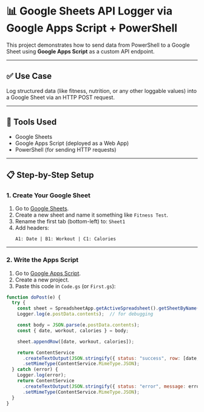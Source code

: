 # 📊 Google Sheets API Logger via Google Apps Script + PowerShell

This project demonstrates how to send data from PowerShell to a Google Sheet using **Google Apps Script** as a custom API endpoint.

---

## ✅ Use Case

Log structured data (like fitness, nutrition, or any other loggable values) into a Google Sheet via an HTTP POST request.

---

## 🧱 Tools Used

- Google Sheets
- Google Apps Script (deployed as a Web App)
- PowerShell (for sending HTTP requests)

---

## 📋 Step-by-Step Setup

### 1. **Create Your Google Sheet**

1. Go to [Google Sheets](https://sheets.google.com).
2. Create a new sheet and name it something like `Fitness Test`.
3. Rename the first tab (bottom-left) to: `Sheet1`
4. Add headers:
    ```plaintext
    A1: Date | B1: Workout | C1: Calories
    ```

---

### 2. **Write the Apps Script**

1. Go to [Google Apps Script](https://script.google.com).
2. Create a new project.
3. Paste this code in `Code.gs` (or `First.gs`):

```javascript
function doPost(e) {
  try {
    const sheet = SpreadsheetApp.getActiveSpreadsheet().getSheetByName("Sheet1");
    Logger.log(e.postData.contents);  // for debugging

    const body = JSON.parse(e.postData.contents);
    const { date, workout, calories } = body;

    sheet.appendRow([date, workout, calories]);

    return ContentService
      .createTextOutput(JSON.stringify({ status: "success", row: [date, workout, calories] }))
      .setMimeType(ContentService.MimeType.JSON);
  } catch (error) {
    Logger.log(error);
    return ContentService
      .createTextOutput(JSON.stringify({ status: "error", message: error.message }))
      .setMimeType(ContentService.MimeType.JSON);
  }
}
